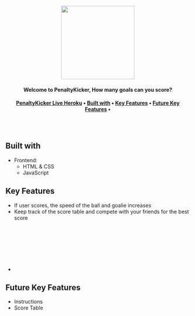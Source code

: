 <h1 align="center">
  <br>
<img src="" width="200">
  <br>
<h4 align="center">Welcome to PenaltyKicker, How many goals can you score?</h4>

<h4 align="center"> 
  <a href="https://penaltykicker.herokuapp.com/">PenaltyKicker Live Heroku</a> •
  <a href="#key-features">Built with</a> •
  <a href="#key-features">Key Features</a> •
  <a href="#future-key-features">Future Key Features</a> •
</h4>

<p align="center">
<img src="">
</p>

<br>

## Built with

* Frontend:
  - HTML & CSS
  - JavaScript 


## Key Features

* If user scores, the speed of the ball and goalie increases
* Keep track of the score table and compete with your friends for the best score

<h1 align="center">
  <br>
</h1>
 <br>

* 

## Future Key Features

* Instructions
* Score Table
